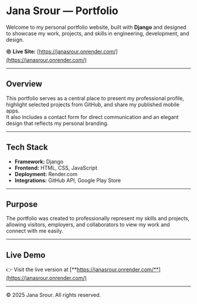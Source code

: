 # Jana Srour — Portfolio

Welcome to my personal portfolio website, built with **Django** and designed to showcase my work, projects, and skills in engineering, development, and design.

🟣 **Live Site:** [https://janasrour.onrender.com/](https://janasrour.onrender.com/)

---

## Overview

This portfolio serves as a central place to present my professional profile, highlight selected projects from GitHub, and share my published mobile apps.  
It also includes a contact form for direct communication and an elegant design that reflects my personal branding.

---

## Tech Stack

- **Framework:** Django  
- **Frontend:** HTML, CSS, JavaScript  
- **Deployment:** Render.com  
- **Integrations:** GitHub API, Google Play Store  

---

## Purpose

The portfolio was created to professionally represent my skills and projects, allowing visitors, employers, and collaborators to view my work and connect with me easily.

---

## Live Demo

👉 Visit the live version at [**https://janasrour.onrender.com/**](https://janasrour.onrender.com/)

---

© 2025 Jana Srour. All rights reserved.
